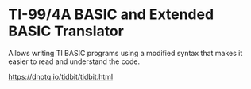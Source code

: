 # TI-99/4A BASIC and Extended BASIC Translator

Allows writing TI BASIC programs using a modified syntax that makes it easier
to read and understand the code.

https://dnotq.io/tidbit/tidbit.html
